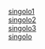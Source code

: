 [singolo1](https://eroldkoil.github.io/singolo/singolo1.html)<br>
[singolo2](https://eroldkoil.github.io/singolo/singolo2.html)<br>
[singolo3](https://eroldkoil.github.io/singolo/singolo3.html)<br>
[singolo](https://eroldkoil.github.io/singolo/)
